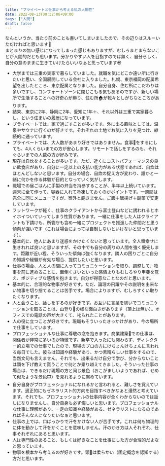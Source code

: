 ```yaml
---
title: "プライベートと仕事から考える私の人間性"
date: 2022-08-13T00:32:08+09:00
tags: ["人間"]
draft: false
---
```

なんというか、当たり前のことも書いてしまいましたので、その辺りはスルーいただければと思います🎈  
まとまりの無い感じになってしまった感じもありますが、むしろまとまらないことが人間的だとも思います。分かりやすい人を目指すのでは無く、自分らしく、自分の意のままに生きていけたらいいなぁと思っています😎  
- 大学までは三重の実家で暮らしていました。就職を気にどこか遠い所に行きたいと思い、全国展開している会社に入りました。札幌、東京福岡の配属希望を出したところ、東京配属となりました。自分自身、住む所にこだわりは多いですし、コンフォートゾーンに閉じこもる気もあるのですが、新しい場所で生活することへの好奇心が勝り、住む所🏠が転々としがちなところがあります。  
- 結果、東京に2年、静岡に2年、愛知に1年＋、それ以外は三重で実家暮らし、という住まいの履歴になっています。
- プライベートでは、家で過ごすことが多いです。外に出る趣味としては、温泉やサウナに行くのが好きです。それぞれの土地でお気に入りを見つけ、継続的に通っています。
- プライベートでは、大人数があまり好きではありません。食事🥪をするにしても、4人くらいまでの方が安心します。リモートで話しをするのも、それぐらいまでの人数の方が好みです。
- 現在は自炊をすることが多いです。ただ、近くにコストパフォーマンスの良い飲食店があり、自分に一定以上の支払い能力がある状態であれば、自炊はほとんどしないと思います。自分の場合、自炊の捉え方が変わり、誰かと一緒に何かを作る体験が目的となっていく気がします。
- 職場での昼ごはんに手製の弁当を持参することが、半年以上続いています。週末に全て作って、容器に入れて冷凍しておくのがポイントです。一週間は完全に同じメニューですが、案外と飽きません。ご飯＋唐揚げ＋副菜で安定しています。
- フットワークが軽く、仕事のクライアントから富士登山などに誘われるとホイホイついていってしまう性質があります。一緒に仕事をした人はクライアントも下請けも、所管庁も含め一緒にプロジェクトを推進した仲間だと思う傾向が強いです（これは場合によっては自制しないといけないと思っています）。
- 基本的に、他人にあまり迷惑をかけたくないと思っています。全人類幸せに生きれれば良いと思いますが、その中でも自分の周りの人間を強く優先します。距離が近い程、そういった傾向は強くなります。隣人の困りごとに自分の知識や経験が有効な場合、提供したいと思います。
- 仕事の場合、人と人の間に入ってコミュニケーションを取り、調整して、物事を前に進めることに、面倒くさいといった感情よりもむしろやり甲斐を覚え、ポジティブな感情を抱きます。自分が得意なことなのだと思います。
- 基本的に、合理的な物事が好きです。ただ、論理の飛躍やその説明を出来ない物事を切り捨てることは苦手です。場合によりますが、むしろすくい取りたくなります。
- 人と会うこと、話しをするのが好きです。お互いに言葉を紡いでコミュニケーションを取ることは、山登り🗻の様な面白さがあります（頂上は無い）。オフィスでの電話の声が大きくて、叱られたことがあります。
- 人の役に立つことが好きです。現職もそういったきっかけがあり、今の場所で仕事をしています。
- プロフェッショナルな仕事に尊敬の念を抱きます。商業建築🏬での仕事は、関係者が非常に多いのが特徴です。新卒で入ったにも関わらず、ディレクター的立場での仕事でしたので、現場のプロの方にけちょんけちょんに言われる毎日でした。彼らは知識や経験があり、かつ素晴らしい仕事をするので、当然文句も言えません。それでも、出来るだけ自分で学び、分からないことは頭を下げ教えて貰うことで何とか乗り越えてきました。そういった仕事の場合は、できるだけ現場の方と同じ景色（おこがましいようであれば、せめて似たような景色🎞）を見れるように努めています。<!-- 彼らは彼らなりのロジックを持っているので、こちらのロジックを強制するようなことは出来ません。でも、すり合わせて互いの理解を深めることは出来ます。その積み重ねで、物事を前に進めてきました。 -->
- 自分自身がプロフェッショナルになれるかと言われると、難しさを覚えています。適正的にもゼネラリスト的方向を目指すべきかなぁと漫然と考えています。それでも、プロフェッショナルの仕事内容が全くわからないのでは話しになりませんし、自分自身も必ず悔しいと思います。プロフェッショナルな仕事に理解があり、一定の知識や経験がある、ゼネラリストになるのであればそんな人になりたいなぁと思います。
- 仕事の上では、口ばっかりで汗をかけない人が苦手です。これは何も物理的に体を動かして汗をかくことを意味しません。汗のかき方は人それぞれ、仕事それぞれにあると思います。
- 人は専門性のあること、もしくは好きなことを仕事にした方が合理的だよなと思っています。
- 物事を根本から考えるのが好きです。頭🧠は柔らかい（固定概念を認知する）方だと思います。